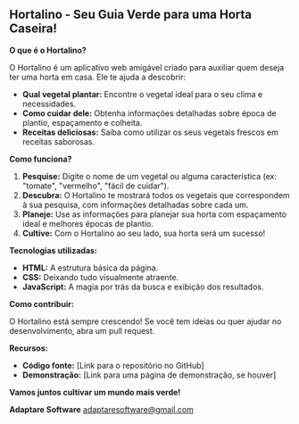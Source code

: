 ## Hortalino - Seu Guia Verde para uma Horta Caseira! 

**O que é o Hortalino?**

O Hortalino é um aplicativo web amigável criado para auxiliar quem deseja ter uma horta em casa. Ele te ajuda a descobrir:

* **Qual vegetal plantar:** Encontre o vegetal ideal para o seu clima e necessidades.
* **Como cuidar dele:** Obtenha informações detalhadas sobre época de plantio, espaçamento e colheita.
* **Receitas deliciosas:** Saiba como utilizar os seus vegetais frescos em receitas saborosas.

**Como funciona?**

1. **Pesquise:** Digite o nome de um vegetal ou alguma característica (ex: "tomate", "vermelho", "fácil de cuidar").
2. **Descubra:** O Hortalino te mostrará todos os vegetais que correspondem à sua pesquisa, com informações detalhadas sobre cada um.
3. **Planeje:** Use as informações para planejar sua horta com espaçamento ideal e melhores épocas de plantio.
4. **Cultive:** Com o Hortalino ao seu lado, sua horta será um sucesso!


**Tecnologias utilizadas:**

* **HTML:** A estrutura básica da página.
* **CSS:** Deixando tudo visualmente atraente.
* **JavaScript:** A magia por trás da busca e exibição dos resultados.

**Como contribuir:**

O Hortalino está sempre crescendo! Se você tem ideias ou quer ajudar no desenvolvimento, abra um pull request. 

**Recursos:**

* **Código fonte:** [Link para o repositório no GitHub]
* **Demonstração:** [Link para uma página de demonstração, se houver]

**Vamos juntos cultivar um mundo mais verde!** 

**Adaptare Software**
adaptaresoftware@gmail.com
